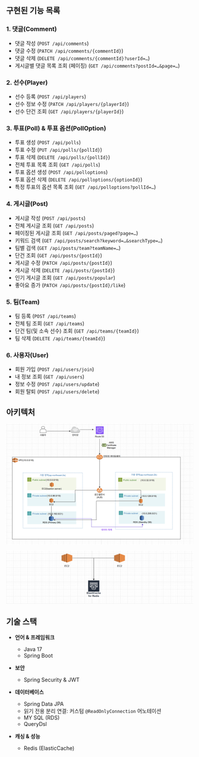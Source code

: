 ## 구현된 기능 목록

### 1. 댓글(Comment)
- 댓글 작성 (`POST /api/comments`)
- 댓글 수정 (`PATCH /api/comments/{commentId}`)
- 댓글 삭제 (`DELETE /api/comments/{commentId}?userId=…`)
- 게시글별 댓글 목록 조회 (페이징) (`GET /api/comments?postId=…&page=…`)

### 2. 선수(Player)
- 선수 등록 (`POST /api/players`)
- 선수 정보 수정 (`PATCH /api/players/{playerId}`)
- 선수 단건 조회 (`GET /api/players/{playerId}`)

### 3. 투표(Poll) & 투표 옵션(PollOption)
- 투표 생성 (`POST /api/polls`)
- 투표 수정 (`PUT /api/polls/{pollId}`)
- 투표 삭제 (`DELETE /api/polls/{pollId}`)
- 전체 투표 목록 조회 (`GET /api/polls`)
- 투표 옵션 생성 (`POST /api/polloptions`)
- 투표 옵션 삭제 (`DELETE /api/polloptions/{optionId}`)
- 특정 투표의 옵션 목록 조회 (`GET /api/polloptions?pollId=…`)

### 4. 게시글(Post)
- 게시글 작성 (`POST /api/posts`)
- 전체 게시글 조회 (`GET /api/posts`)
- 페이징된 게시글 조회 (`GET /api/posts/paged?page=…`)
- 키워드 검색 (`GET /api/posts/search?keyword=…&searchType=…`)
- 팀별 검색 (`GET /api/posts/team?teamName=…`)
- 단건 조회 (`GET /api/posts/{postId}`)
- 게시글 수정 (`PATCH /api/posts/{postId}`)
- 게시글 삭제 (`DELETE /api/posts/{postId}`)
- 인기 게시글 조회 (`GET /api/posts/popular`)
- 좋아요 증가 (`PATCH /api/posts/{postId}/like`)

### 5. 팀(Team)
- 팀 등록 (`POST /api/teams`)
- 전체 팀 조회 (`GET /api/teams`)
- 단건 팀(및 소속 선수) 조회 (`GET /api/teams/{teamId}`)
- 팀 삭제 (`DELETE /api/teams/{teamId}`)

### 6. 사용자(User)
- 회원 가입 (`POST /api/users/join`)
- 내 정보 조회 (`GET /api/users`)
- 정보 수정 (`POST /api/users/update`)
- 회원 탈퇴 (`POST /api/users/delete`)


## 아키텍처

![아키텍처 다이어그램](https://github.com/201912025/strikezone-backend/blob/main/docs/images/aws-architecture.png)

![Redis 아키텍처 다이어그램](https://github.com/201912025/strikezone-backend/blob/main/docs/images/redis-architecture.png)

## 기술 스택

- **언어 & 프레임워크**
    - Java 17
    - Spring Boot

- **보안**
    - Spring Security & JWT

- **데이터베이스**
    - Spring Data JPA
    - 읽기 전용 분리 연결: 커스텀 `@ReadOnlyConnection` 어노테이션
    - MY SQL (RDS)
    - QueryDsl

- **캐싱 & 성능**
    - Redis (ElasticCache)
